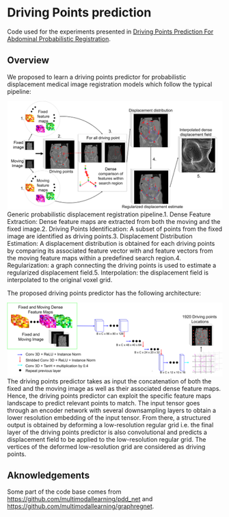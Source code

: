# Driving Points prediction

Code used for the experiments presented in [Driving Points Prediction For Abdominal Probabilistic Registration](https://arxiv.org/abs/2208.03232). 

##  Overview

We proposed to learn a driving points predictor for probabilistic displacement medical image registration models which follow the typical pipeline:

![pipeline figure](images/fm_gen_num.png "pipeline Figure")
Generic probabilistic displacement registration pipeline.1. Dense Feature Extraction: Dense feature maps are extracted from both the moving and the fixed image.2. Driving Points Identification: A subset of points from the fixed image are identified as driving points.3. Displacement Distribution Estimation: A displacement distribution is obtained for each driving points by comparing its associated feature vector with and feature vectors from the moving feature maps within a predefined search region.4. Regularization: a graph connecting the driving points is used to estimate a regularized displacement field.5. Interpolation: the displacement field is interpolated to the original voxel grid.


The proposed driving points predictor has the following architecture:


![dpp figure](images/Driving_point_prediction.png "dpp Figure")
The driving points predictor takes as input the concatenation of both the fixed and the moving image as well as their associated dense feature maps. Hence, the driving points predictor can exploit the specific feature maps landscape to predict relevant points to match. The input tensor goes through an encoder network with several downsampling layers to obtain a lower resolution embedding of the input tensor. From there, a structured output is obtained by deforming a low-resolution regular grid i.e. the final layer of the driving points
predictor is also convolutional and predicts a displacement field to be applied to the low-resolution regular grid. The vertices of the deformed low-resolution grid are considered as driving points.


## Aknowledgements

Some part of the code base comes from https://github.com/multimodallearning/pdd_net and https://github.com/multimodallearning/graphregnet. 
